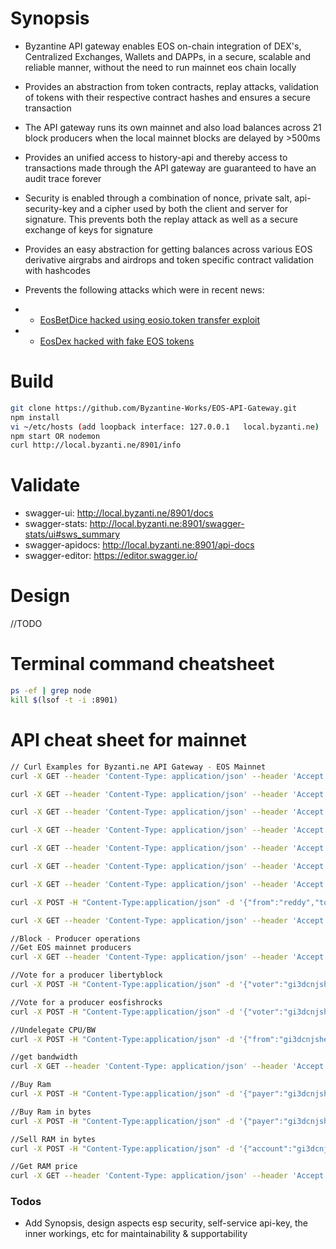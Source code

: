 # Synopsis
- Byzantine API gateway enables EOS on-chain integration of DEX's, Centralized Exchanges, Wallets and DAPPs, in a secure, scalable and reliable manner, without the need to run mainnet eos chain locally
- Provides an abstraction from token contracts, replay attacks, validation of tokens with their respective contract hashes and ensures a secure transaction
- The API gateway runs its own mainnet and also load balances across 21 block producers when the local mainnet blocks are delayed by >500ms
- Provides an unified access to history-api and thereby access to transactions made through the API gateway are guaranteed to have an audit trace forever
- Security is enabled through a combination of nonce, private salt, api-security-key and a cipher used by both the client and server for signature. This prevents both the replay attack as well as a secure exchange of keys for signature
- Provides an easy abstraction for getting balances across various EOS derivative airgrabs and airdrops and token specific contract validation with hashcodes
- Prevents the following attacks which were in recent news:

- - [EosBetDice hacked using eosio.token transfer exploit](https://www.zdnet.com/article/blockchain-betting-app-mocks-competitor-for-getting-hacked-gets-hacked-four-days-later/)

- - [EosDex hacked with fake EOS tokens](https://thenextweb.com/hardfork/2018/09/18/eos-hackers-exchange-fake/)

# Build

```sh
git clone https://github.com/Byzantine-Works/EOS-API-Gateway.git
npm install
vi ~/etc/hosts (add loopback interface: 127.0.0.1	local.byzanti.ne)
npm start OR nodemon
curl http://local.byzanti.ne/8901/info
```

# Validate
 - swagger-ui: http://local.byzanti.ne/8901/docs
 - swagger-stats:  http://local.byzanti.ne:8901/swagger-stats/ui#sws_summary
 - swagger-apidocs:    http://local.byzanti.ne:8901/api-docs
 - swagger-editor: https://editor.swagger.io/

# Design
//TODO

# Terminal command cheatsheet
```sh
ps -ef | grep node
kill $(lsof -t -i :8901) 
```

# API cheat sheet for mainnet
```sh
// Curl Examples for Byzanti.ne API Gateway - EOS Mainnet
curl -X GET --header 'Content-Type: application/json' --header 'Accept: application/json' 'http://api.byzanti.ne:8902/info' | json_pp

curl -X GET --header 'Content-Type: application/json' --header 'Accept: application/json' 'http://api.byzanti.ne:8902/tokens' | json_pp

curl -X GET --header 'Content-Type: application/json' --header 'Accept: application/json' 'http://api.byzanti.ne:8902/tokensByAccount/gi3dcnjshege' | json_pp

curl -X GET --header 'Content-Type: application/json' --header 'Accept: application/json' 'http://api.byzanti.ne:8902/tokensByAccount/randomgooppy' | json_pp

curl -X GET --header 'Content-Type: application/json' --header 'Accept: application/json' 'http://api.byzanti.ne:8902/getAccount/gi3dcnjshege' | json_pp

curl -X GET --header 'Content-Type: application/json' --header 'Accept: application/json' 'http://api.byzanti.ne:8902/getAccount/randomgooppy' | json_pp

curl -X GET --header 'Content-Type: application/json' --header 'Accept: application/json' 'http://api.byzanti.ne:8902/getActions?account=gi3dcnjshege' | json_pp

curl -X POST -H "Content-Type:application/json" -d '{"from":"reddy","to":"exchange","amount":"0.0001 EOS","memo":"random test","sig":"cipher"}' http://api.byzanti.ne:8902/transfer | json_pp

curl -X GET --header 'Content-Type: application/json' --header 'Accept: application/json' 'http://api.byzanti.ne:8902/transaction/0a3c7d2bf7426a19dd3f7e8a641d5954d8f1459036bd5eb212c69373072f74c4' | json_pp

//Block - Producer operations
//Get EOS mainnet producers
curl -X GET --header 'Content-Type: application/json' --header 'Accept: application/json' 'http://api.byzanti.ne:8902/getProducers' | json_pp

//Vote for a producer libertyblock
curl -X POST -H "Content-Type:application/json" -d '{"voter":"gi3dcnjshege","producer":"libertyblock","sig":"XFBEk+="}' http://api.byzanti.ne:8901/voteProducer | json_pp

//Vote for a producer eosfishrocks
curl -X POST -H "Content-Type:application/json" -d '{"voter":"gi3dcnjshege","producer":"eosfishrocks","sig":"XFBEk+="}' http://api.byzanti.ne:8901/voteProducer | json_pp

//Undelegate CPU/BW
curl -X POST -H "Content-Type:application/json" -d '{"from":"gi3dcnjshege","receiver":"gi3dcnjshege","net":"0.9188 EOS","cpu":"0.9188 EOS","sig":"XFBEk+="}' http://api.byzanti.ne:8901/undelegate | json_pp

//get bandwidth
curl -X GET --header 'Content-Type: application/json' --header 'Accept: application/json' 'http://local.byzanti.ne:8901/getBandwidth/gi3dcnjshege' | json_pp

//Buy Ram
curl -X POST -H "Content-Type:application/json" -d '{"payer":"gi3dcnjshege","receiver":"radomgoopy","quant":"0.0001 EOS","sig":"XFBEk+="}' http://api.byzanti.ne:8902/undelegate | json_pp

//Buy Ram in bytes
curl -X POST -H "Content-Type:application/json" -d '{"payer":"gi3dcnjshege","receiver":"gi3dcnjshege","bytes":240,"sig":"XFBEk+="}' http://api.byzanti.ne:8902/buyRamBytes | json_pp

//Sell RAM in bytes
curl -X POST -H "Content-Type:application/json" -d '{"account":"gi3dcnjshege","bytes":84,"sig":"XFBEk+="}' http://api.byzanti.ne:8902/sellRamBytes | json_pp

//Get RAM price
curl -X GET --header 'Content-Type: application/json' --header 'Accept: application/json' 'http://api.byzanti.ne:8902/getRamPrice' | json_pp
```

### Todos
 - Add Synopsis, design aspects esp security, self-service api-key, the inner workings, etc for maintainability & supportability
